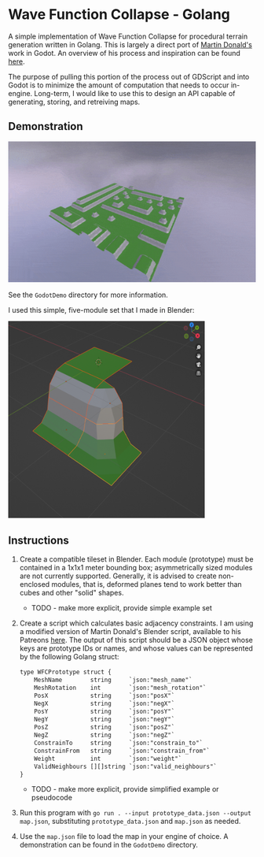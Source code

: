 # Wave Function Collapse - Golang

A simple implementation of Wave Function Collapse for procedural terrain generation written in Golang. This is largely a direct port of [Martin Donald's](https://www.youtube.com/@MartinDonald) work in Godot. An overview of his process and inspiration can be found [here](https://www.youtube.com/watch?v=2SuvO4Gi7uY).

The purpose of pulling this portion of the process out of GDScript and into Godot is to minimize the amount of computation that needs to occur in-engine. Long-term, I would like to use this to design an API capable of generating, storing, and retreiving maps.

## Demonstration

![simple tileset screenshot](assets/GodotDemoPreview.gif)

See the `GodotDemo` directory for more information.

I used this simple, five-module set that I made in Blender:

<img src="assets/WFC_simple_tileset.png" width="400" height="400">

## Instructions

1. Create a compatible tileset in Blender. Each module (prototype) must be contained in a 1x1x1 meter bounding box; asymmetrically sized modules are not currently supported. Generally, it is advised to create non-enclosed modules, that is, deformed planes tend to work better than cubes and other "solid" shapes.
    - TODO - make more explicit, provide simple example set

2. Create a script which calculates basic adjacency constraints. I am using a modified version of Martin Donald's Blender script, available to his Patreons [here](https://www.patreon.com/bolddunkley). The output of this script should be a JSON object whose keys are prototype IDs or names, and whose values can be represented by the following Golang struct:

    ```golang
    type WFCPrototype struct {
        MeshName        string     `json:"mesh_name"`
        MeshRotation    int        `json:"mesh_rotation"`
        PosX            string     `json:"posX"`
        NegX            string     `json:"negX"`
        PosY            string     `json:"posY"`
        NegY            string     `json:"negY"`
        PosZ            string     `json:"posZ"`
        NegZ            string     `json:"negZ"`
        ConstrainTo     string     `json:"constrain_to"`
        ConstrainFrom   string     `json:"constrain_from"`
        Weight          int        `json:"weight"`
        ValidNeighbours [][]string `json:"valid_neighbours"`
    }
    ```

    - TODO - make more explicit, provide simplified example or pseudocode

3. Run this program with `go run . --input prototype_data.json --output map.json`, substituting `prototype_data.json` and `map.json` as needed.

4. Use the `map.json` file to load the map in your engine of choice. A demonstration can be found in the `GodotDemo` directory.

